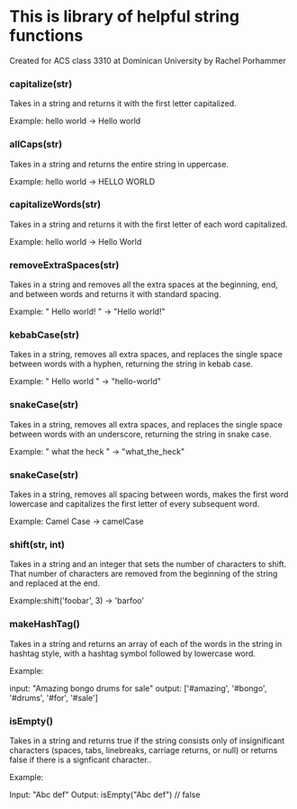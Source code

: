 # This is library of helpful string functions
Created for ACS class 3310 at Dominican University by Rachel Porhammer

### **capitalize(str)**
Takes in a string and returns it with the first letter capitalized.

Example: hello world -> Hello world

### **allCaps(str)**
Takes in a string and returns the entire string in uppercase.

Example: hello world -> HELLO WORLD

### **capitalizeWords(str)**
Takes in a string and returns it with the first letter of each word capitalized.

Example: hello world -> Hello World

### **removeExtraSpaces(str)**
Takes in a string and removes all the extra spaces at the beginning, end, and between words and returns it with standard spacing.

Example: " Hello world! " -> "Hello world!"

### **kebabCase(str)**
Takes in a string, removes all extra spaces, and replaces the single space between words with a hyphen, returning the string in kebab case.

Example: " Hello world " -> "hello-world"

### **snakeCase(str)**
Takes in a string, removes all extra spaces, and replaces the single space between words with an underscore, returning the string in snake case.

Example: " what the heck " -> "what_the_heck"

### **snakeCase(str)**
Takes in a string, removes all spacing between words, makes the first word lowercase and capitalizes the first letter of every subsequent word.

Example: Camel Case -> camelCase

### **shift(str, int)**
Takes in a string and an integer that sets the number of characters to shift. That number of characters are removed from the beginning of the string and replaced at the end.

Example:shift('foobar', 3) -> 'barfoo'

### **makeHashTag()**
Takes in a string and returns an array of each of the words in the string in hashtag style, with a hashtag symbol followed by lowercase word.

Example:

input: "Amazing bongo drums for sale" output: ['#amazing', '#bongo', '#drums', '#for', '#sale']

### **isEmpty()**
Takes in a string and returns true if the string consists only of insignificant characters (spaces, tabs, linebreaks, carriage returns, or null) or returns false if there is a signficant character..

Example:

Input: "Abc def" Output: isEmpty("Abc def") // false


